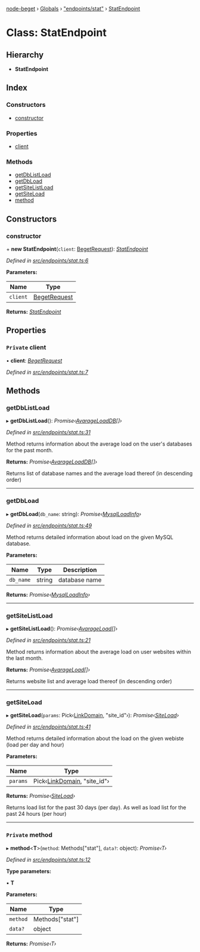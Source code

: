[node-beget](../README.md) › [Globals](../globals.md) › ["endpoints/stat"](../modules/_endpoints_stat_.md) › [StatEndpoint](_endpoints_stat_.statendpoint.md)

# Class: StatEndpoint

## Hierarchy

* **StatEndpoint**

## Index

### Constructors

* [constructor](_endpoints_stat_.statendpoint.md#constructor)

### Properties

* [client](_endpoints_stat_.statendpoint.md#private-client)

### Methods

* [getDbListLoad](_endpoints_stat_.statendpoint.md#getdblistload)
* [getDbLoad](_endpoints_stat_.statendpoint.md#getdbload)
* [getSiteListLoad](_endpoints_stat_.statendpoint.md#getsitelistload)
* [getSiteLoad](_endpoints_stat_.statendpoint.md#getsiteload)
* [method](_endpoints_stat_.statendpoint.md#private-method)

## Constructors

###  constructor

\+ **new StatEndpoint**(`client`: [BegetRequest](_beget_request_.begetrequest.md)): *[StatEndpoint](_endpoints_stat_.statendpoint.md)*

*Defined in [src/endpoints/stat.ts:6](https://github.com/olehcambel/node-beget/blob/9994d31/src/endpoints/stat.ts#L6)*

**Parameters:**

Name | Type |
------ | ------ |
`client` | [BegetRequest](_beget_request_.begetrequest.md) |

**Returns:** *[StatEndpoint](_endpoints_stat_.statendpoint.md)*

## Properties

### `Private` client

• **client**: *[BegetRequest](_beget_request_.begetrequest.md)*

*Defined in [src/endpoints/stat.ts:7](https://github.com/olehcambel/node-beget/blob/9994d31/src/endpoints/stat.ts#L7)*

## Methods

###  getDbListLoad

▸ **getDbListLoad**(): *Promise‹[AvarageLoadDB](../modules/_types_stat_interface_.md#avarageloaddb)[]›*

*Defined in [src/endpoints/stat.ts:31](https://github.com/olehcambel/node-beget/blob/9994d31/src/endpoints/stat.ts#L31)*

Method returns information about the average load on the user's databases
for the past month.

**Returns:** *Promise‹[AvarageLoadDB](../modules/_types_stat_interface_.md#avarageloaddb)[]›*

Returns list of database names and the average load thereof
(in descending order)

___

###  getDbLoad

▸ **getDbLoad**(`db_name`: string): *Promise‹[MysqlLoadInfo](../interfaces/_types_stat_interface_.mysqlloadinfo.md)›*

*Defined in [src/endpoints/stat.ts:49](https://github.com/olehcambel/node-beget/blob/9994d31/src/endpoints/stat.ts#L49)*

Method returns detailed information about load on the given MySQL database.

**Parameters:**

Name | Type | Description |
------ | ------ | ------ |
`db_name` | string | database name  |

**Returns:** *Promise‹[MysqlLoadInfo](../interfaces/_types_stat_interface_.mysqlloadinfo.md)›*

___

###  getSiteListLoad

▸ **getSiteListLoad**(): *Promise‹[AvarageLoad](../interfaces/_types_stat_interface_.avarageload.md)[]›*

*Defined in [src/endpoints/stat.ts:21](https://github.com/olehcambel/node-beget/blob/9994d31/src/endpoints/stat.ts#L21)*

Method returns information about the average load on user websites
within the last month.

**Returns:** *Promise‹[AvarageLoad](../interfaces/_types_stat_interface_.avarageload.md)[]›*

Returns website list and average load thereof (in descending order)

___

###  getSiteLoad

▸ **getSiteLoad**(`params`: Pick‹[LinkDomain](../interfaces/_types_site_interface_.linkdomain.md), "site_id"›): *Promise‹[SiteLoad](../interfaces/_types_stat_interface_.siteload.md)›*

*Defined in [src/endpoints/stat.ts:41](https://github.com/olehcambel/node-beget/blob/9994d31/src/endpoints/stat.ts#L41)*

Method returns detailed information about the load on the given webiste
(load per day and hour)

**Parameters:**

Name | Type |
------ | ------ |
`params` | Pick‹[LinkDomain](../interfaces/_types_site_interface_.linkdomain.md), "site_id"› |

**Returns:** *Promise‹[SiteLoad](../interfaces/_types_stat_interface_.siteload.md)›*

Returns load list for the past 30 days (per day).
As well as load list for the past 24 hours (per hour)

___

### `Private` method

▸ **method**<**T**>(`method`: Methods["stat"], `data?`: object): *Promise‹T›*

*Defined in [src/endpoints/stat.ts:12](https://github.com/olehcambel/node-beget/blob/9994d31/src/endpoints/stat.ts#L12)*

**Type parameters:**

▪ **T**

**Parameters:**

Name | Type |
------ | ------ |
`method` | Methods["stat"] |
`data?` | object |

**Returns:** *Promise‹T›*

